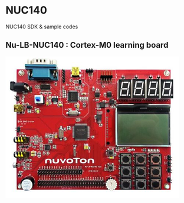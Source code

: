 # NUC140
NUC140 SDK &amp; sample codes
## Nu-LB-NUC140 : Cortex-M0 learning board
![](./Nu-LB-NUC140.jpg)
